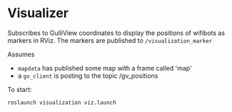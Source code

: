 # Visualizer

Subscribes to GulliView coordinates to display the positions of wifibots as markers in RViz. The markers are published to `/visualization_marker`

Assumes
- `mapdata` has published some map with a frame called 'map'
- a `gv_client` is posting to the topic /gv_positions

To start:

    roslaunch visualization viz.launch